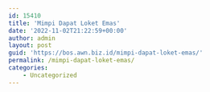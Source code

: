 ```yaml
---
id: 15410
title: 'Mimpi Dapat Loket Emas'
date: '2022-11-02T21:22:59+00:00'
author: admin
layout: post
guid: 'https://bos.awn.biz.id/mimpi-dapat-loket-emas/'
permalink: /mimpi-dapat-loket-emas/
categories:
    - Uncategorized
---
```


